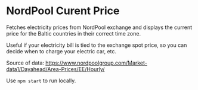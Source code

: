 # NordPool Curent Price

Fetches electricity prices from NordPool exchange and displays the current price for the Baltic countries in their correct time zone.

Useful if your electricity bill is tied to the exchange spot price, so you can decide when to charge your electric car, etc.

Source of data:
https://www.nordpoolgroup.com/Market-data1/Dayahead/Area-Prices/EE/Hourly/

Use `npm start` to run locally.
